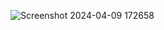 ![Screenshot 2024-04-09 172658](https://github.com/Charul-Tongaria/To-Do-List/assets/109429009/8a2f30b8-a497-4e42-8513-c0c3a0a68e72)

